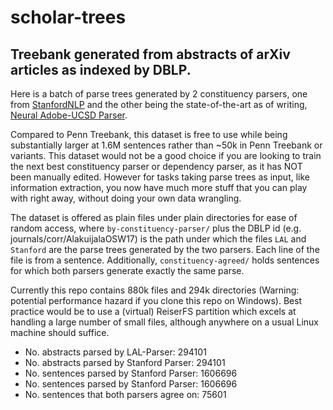 # scholar-trees

## Treebank generated from abstracts of arXiv articles as indexed by DBLP.

Here is a batch of parse trees generated by 2 constituency parsers, one from [StanfordNLP](https://nlp.stanford.edu/software/lex-parser.shtml) and the other being the state-of-the-art as of writing, [Neural Adobe-UCSD Parser](https://github.com/KhalilMrini/LAL-Parser).

Compared to Penn Treebank, this dataset is free to use while being substantially larger at 1.6M sentences rather than ~50k in Penn Treebank or variants.
This dataset would not be a good choice if you are looking to train the next best constituency parser or dependency parser, as it has NOT been manually edited.
However for tasks taking parse trees as input, like information extraction, you now have much more stuff that you can play with right away, without doing your own data wrangling.

The dataset is offered as plain files under plain directories for ease of random access, where `by-constituency-parser/` plus the DBLP id (e.g. journals/corr/AlakuijalaOSW17) is the path under which the files `LAL` and `Stanford` are the parse trees generated by the two parsers. Each line of the file is from a sentence. Additionally, `constituency-agreed/` holds sentences for which both parsers generate exactly the same parse.

Currently this repo contains 880k files and 294k directories (Warning: potential performance hazard if you clone this repo on Windows).
Best practice would be to use a (virtual) ReiserFS partition which excels at handling a large number of small files, although anywhere on a usual Linux machine should suffice.

- No. abstracts parsed by LAL-Parser: 294101
- No. abstracts parsed by Stanford Parser: 294101
- No. sentences parsed by Stanford Parser: 1606696
- No. sentences parsed by Stanford Parser: 1606696
- No. sentences that both parsers agree on: 75601


